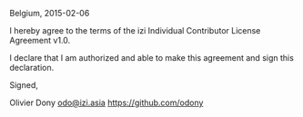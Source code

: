 Belgium, 2015-02-06

I hereby agree to the terms of the izi Individual Contributor License
Agreement v1.0.

I declare that I am authorized and able to make this agreement and sign this
declaration.

Signed,

Olivier Dony odo@izi.asia https://github.com/odony
